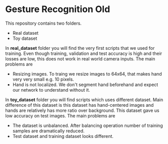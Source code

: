 # Gesture Recognition Old
This repository contains two folders.
* Real dataset
* Toy dataset

In **real_dataset** folder you will find the very first scripts that we used for training. Even though training, validation and test accuracy is high and their losses are low, this does not work in real world camera inputs. The main problems are
* Resizing images. To traing we resize images to 64x64, that makes hand very very small e.g. 10 pixels.
* Hand is not localized. We don't segment hand beforehand and expect our network to understand without it.

In **toy_dataset** folder you will find scripts which uses different dataset. Main difference of this dataset is this dataset has hand-centered images and hands are relatively has more ratio over background. This dataset gave us low accuracy on test images. The main problems are
* The dataset is unbalanced. After balancing operation number of training samples are dramatically reduced.
* Test dataset and training dataset looks different.